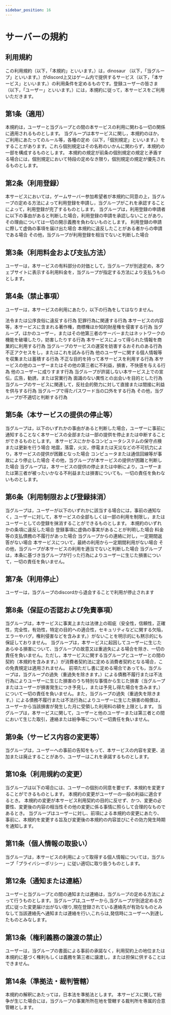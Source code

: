 ```yaml
---
sidebar_position: 16
---
```


# サーバーの規約

## 利用規約
この利用規約（以下，「本規約」といいます。）は，dinosaur （以下，「当グループ」といいます。）がdiscord上又はゲーム内で提供するサービス（以下，「本サービス」といいます。）の利用条件を定めるものです。登録ユーザーの皆さま（以下，「ユーザー」といいます。）には，本規約に従って，本サービスをご利用いただきます。

## 第1条（適用）
本規約は，ユーザーと当グループとの間の本サービスの利用に関わる一切の関係に適用されるものとします。
当グループは本サービスに関し，本規約のほか，ご利用にあたってのルール等，各種の定め（以下，「個別規定」といいます。）をすることがあります。これら個別規定はその名称のいかんに関わらず，本規約の一部を構成するものとします。
本規約の規定が前条の個別規定の規定と矛盾する場合には，個別規定において特段の定めなき限り，個別規定の規定が優先されるものとします。
## 第2条（利用登録）
本サービスにおいては，ゲームサーバー参加希望者が本規約に同意の上，当グループの定める方法によって利用登録を申請し，当グループがこれを承認することによって，利用登録が完了するものとします。
当グループは，利用登録の申請者に以下の事由があると判断した場合，利用登録の申請を承認しないことがあり，その理由については一切の開示義務を負わないものとします。
利用登録の申請に際して虚偽の事項を届け出た場合
本規約に違反したことがある者からの申請である場合
その他，当グループが利用登録を相当でないと判断した場合
## 第3条（利用料金および支払方法）
ユーザーは，本サービスの有料部分の対価として，当グループが別途定め，本ウェブサイトに表示する利用料金を，当グループが指定する方法により支払うものとします。
## 第4条（禁止事項）
ユーザーは，本サービスの利用にあたり，以下の行為をしてはなりません。

法令または公序良俗に違反する行為
犯罪行為に関連する行為
本サービスの内容等，本サービスに含まれる著作権，商標権ほか知的財産権を侵害する行為
当グループ，ほかのユーザー，またはその他第三者のサーバーまたはネットワークの機能を破壊したり，妨害したりする行為
本サービスによって得られた情報を商業的に利用する行為
当グループのサービスの運営を妨害するおそれのある行為
不正アクセスをし，またはこれを試みる行為
他のユーザーに関する個人情報等を収集または蓄積する行為
不正な目的を持って本サービスを利用する行為
本サービスの他のユーザーまたはその他の第三者に不利益，損害，不快感を与える行為
他のユーザーに成りすます行為
当グループが許諾しない本サービス上での宣伝，広告，勧誘，または営業行為
面識のない異性との出会いを目的とした行為
当グループのサービスに関連して，反社会的勢力に対して直接または間接に利益を供与する行為
当グループで得たパスワード当の口外をする行為
その他，当グループが不適切と判断する行為
## 第5条（本サービスの提供の停止等）
当グループは，以下のいずれかの事由があると判断した場合，ユーザーに事前に通知することなく本サービスの全部または一部の提供を停止または中断することができるものとします。
本サービスにかかるコンピュータシステムの保守点検または更新を行う場合
地震，落雷，火災，停電または天災などの不可抗力により，本サービスの提供が困難となった場合
コンピュータまたは通信回線等が事故により停止した場合
その他，当グループが本サービスの提供が困難と判断した場合
当グループは，本サービスの提供の停止または中断により，ユーザーまたは第三者が被ったいかなる不利益または損害についても，一切の責任を負わないものとします。
## 第6条（利用制限および登録抹消）
当グループは，ユーザーが以下のいずれかに該当する場合には，事前の通知なく，ユーザーに対して，本サービスの全部もしくは一部の利用を制限し，またはユーザーとしての登録を抹消することができるものとします。
本規約のいずれかの条項に違反した場合
登録事項に虚偽の事実があることが判明した場合
料金等の支払債務の不履行があった場合
当グループからの連絡に対し，一定期間返答がない場合
本サービスについて，最終の利用から一定期間利用がない場合
その他，当グループが本サービスの利用を適当でないと判断した場合
当グループは，本条に基づき当グループが行った行為によりユーザーに生じた損害について，一切の責任を負いません。
## 第7条（利用停止）
ユーザーは，当グループのdiscordから退会することで利用が停止されます

## 第8条（保証の否認および免責事項）
当グループは，本サービスに事実上または法律上の瑕疵（安全性，信頼性，正確性，完全性，有効性，特定の目的への適合性，セキュリティなどに関する欠陥，エラーやバグ，権利侵害などを含みます。）がないことを明示的にも黙示的にも保証しておりません。
当グループは，本サービスに起因してユーザーに生じたあらゆる損害について、当グループの故意又は重過失による場合を除き、一切の責任を負いません。ただし，本サービスに関する当グループとユーザーとの間の契約（本規約を含みます。）が消費者契約法に定める消費者契約となる場合，この免責規定は適用されません。
前項ただし書に定める場合であっても，当グループは，当グループの過失（重過失を除きます。）による債務不履行または不法行為によりユーザーに生じた損害のうち特別な事情から生じた損害（当グループまたはユーザーが損害発生につき予見し，または予見し得た場合を含みます。）について一切の責任を負いません。また，当グループの過失（重過失を除きます。）による債務不履行または不法行為によりユーザーに生じた損害の賠償は，ユーザーから当該損害が発生した月に受領した利用料の額を上限とします。
当グループは，本サービスに関して，ユーザーと他のユーザーまたは第三者との間において生じた取引，連絡または紛争等について一切責任を負いません。
## 第9条（サービス内容の変更等）
当グループは，ユーザーへの事前の告知をもって、本サービスの内容を変更、追加または廃止することがあり、ユーザーはこれを承諾するものとします。

## 第10条（利用規約の変更）
当グループは以下の場合には、ユーザーの個別の同意を要せず、本規約を変更することができるものとします。
本規約の変更がユーザーの一般の利益に適合するとき。
本規約の変更が本サービス利用契約の目的に反せず、かつ、変更の必要性、変更後の内容の相当性その他の変更に係る事情に照らして合理的なものであるとき。
当グループはユーザーに対し、前項による本規約の変更にあたり、事前に、本規約を変更する旨及び変更後の本規約の内容並びにその効力発生時期を通知します。
## 第11条（個人情報の取扱い）
当グループは，本サービスの利用によって取得する個人情報については，当グループ「プライバシーポリシー」に従い適切に取り扱うものとします。

## 第12条（通知または連絡）
ユーザーと当グループとの間の通知または連絡は，当グループの定める方法によって行うものとします。当グループは,ユーザーから,当グループが別途定める方式に従った変更届け出がない限り,現在登録されている連絡先が有効なものとみなして当該連絡先へ通知または連絡を行い,これらは,発信時にユーザーへ到達したものとみなします。

## 第13条（権利義務の譲渡の禁止）
ユーザーは，当グループの書面による事前の承諾なく，利用契約上の地位または本規約に基づく権利もしくは義務を第三者に譲渡し，または担保に供することはできません。

## 第14条（準拠法・裁判管轄）
本規約の解釈にあたっては，日本法を準拠法とします。
本サービスに関して紛争が生じた場合には，当グループの事業所所在地を管轄する裁判所を専属的合意管轄とします。
